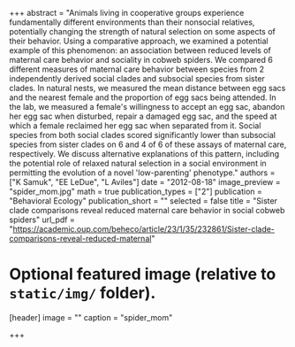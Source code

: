 +++
abstract = "Animals living in cooperative groups experience fundamentally different environments than their nonsocial relatives, potentially changing the strength of natural selection on some aspects of their behavior. Using a comparative approach, we examined a potential example of this phenomenon: an association between reduced levels of maternal care behavior and sociality in cobweb spiders. We compared 6 different measures of maternal care behavior between species from 2 independently derived social clades and subsocial species from sister clades. In natural nests, we measured the mean distance between egg sacs and the nearest female and the proportion of egg sacs being attended. In the lab, we measured a female's willingness to accept an egg sac, abandon her egg sac when disturbed, repair a damaged egg sac, and the speed at which a female reclaimed her egg sac when separated from it. Social species from both social clades scored significantly lower than subsocial species from sister clades on 6 and 4 of 6 of these assays of maternal care, respectively. We discuss alternative explanations of this pattern, including the potential role of relaxed natural selection in a social environment in permitting the evolution of a novel 'low-parenting' phenotype."
authors = ["K Samuk", "EE LeDue", "L Aviles"]
date = "2012-08-18"
image_preview = "spider_mom.jpg"
math = true
publication_types = ["2"]
publication = "Behavioral Ecology"
publication_short = ""
selected = false
title = "Sister clade comparisons reveal reduced maternal care behavior in social cobweb spiders"
url_pdf = "https://academic.oup.com/beheco/article/23/1/35/232861/Sister-clade-comparisons-reveal-reduced-maternal"

# Optional featured image (relative to `static/img/` folder).
[header]
image = ""
caption = "spider_mom"

+++